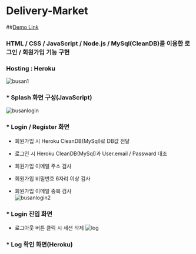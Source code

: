 # Delivery-Market
##[Demo Link](https://yeoseokmin2.herokuapp.com/)
### HTML / CSS / JavaScript / Node.js / MySql(CleanDB)를 이용한 로그인 / 회원가입 기능 구현
### Hosting : Heroku

![busan1](https://user-images.githubusercontent.com/60656477/80385988-c0176800-88e1-11ea-8031-46f0e3b40f37.png)
### * Splash 화면 구성(JavaScript)   

![busanlogin](https://user-images.githubusercontent.com/60656477/80385991-c1489500-88e1-11ea-97cf-00533c8cd6de.png)
### * Login / Register 화면
+ 회원가입 시 Heroku CleanDB(MySql)로 DB값 전달
+ 로그인 시 Heroku CleanDB(MySql)과 User.email / Passward 대조   

+ 회원가입 이메일 주소 검사
+ 회원가입 비밀번호 6자리 이상 검사
+ 회원가입 이메일 중복 검사   
![busanlogin2](https://user-images.githubusercontent.com/60656477/80385994-c1489500-88e1-11ea-983a-457f9e936578.png)
### * Login 진입 화면
+ 로그아웃 버튼 클릭 시 세션 삭제
![log](https://user-images.githubusercontent.com/60656477/80385996-c1e12b80-88e1-11ea-8625-d092c883fff9.PNG)
### * Log 확인 화면(Heroku)
